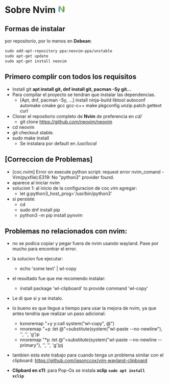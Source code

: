 # Sobre Nvim <img style="height: 25px" src="../assets/Nvim.png">
## Formas de instalar
por repositorio, por lo menos en **Debean**:
```shell
sudo add-apt-repository ppa:neovim-ppa/unstable
sudo apt-get update
sudo apt-get install neovim
```

## Primero complir con todos los requisitos
* Install git **apt install git, dnf install git, pacman -Sy git...**
* Para compilar el proyecto se tendran que instalar las dependencias.
   - [Apt, dnf, pacman -Sy, ...] install ninja-build libtool autoconf automake cmake gcc gcc-c++ make pkgconfig unzip patch gettext curl
* Clonar el repositorio completo de **Nvim** de preferencia en *cd/*
   - git clone <https://github.com/neovim/neovim>
* cd neovim
* git checkout stable.
* sudo make install
   - Se instalara por default en */usr/local*

## [Correccion de Problemas]
* [coc.nvim] Error on execute python script: request error nvim_comand -
Vim(pyxfile):E319: No "python3" provider found.
* aparece al iniciar nvim
* solucion 1: al inicio de la configuracion de coc.vim agregar:
   - let g:python3_host_prog='/usr/bin/python3'
* si persiste:
   - cd
   - sudo dnf install pip
   - python3 -m pip install pynvim


## Problemas no relacionados con nvim:
* no se podica copiar y pegar fuera de nvim usando wayland. Pase por mucho para encontrar el error.
* la solucion fue ejecutar:
   - echo 'some text' | wl-copy
* el resultado fue que me recomendo instalar:
   - install package 'wl-clipboard' to provide command 'wl-copy'
* Le di que si y se instalo.
* lo bueno es que llegue a tiempo para usar la mejora de nvim, ya que antes tendria que realizar un paso adicional:
   - kxnoremap "+y y:call system("wl-copy", @")<cr>
   - nnoremap "+p :let @"=substitute(system("wl-paste --no-newline"), '<C-v><C-m>', '', 'g')<cr>p
   - nnoremap "*p :let @"=substitute(system("wl-paste --no-newline --primary"), '<C-v><C-m>', '', 'g')<cr>pj
* tambien esta este trabajo para cuando tenga un problema similar con el
   clipboard: <https://github.com/jasonccox/vim-wayland-clipboard>

* **Clipbard en x11**: para Pop-Os se instala **xclip** <code>**sudo apt install xclip**</code>
